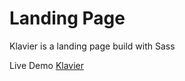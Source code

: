 # Landing Page

Klavier is a landing page build with Sass

Live Demo [Klavier]("https://kyle-panuringan.github.io/landing-page/")
